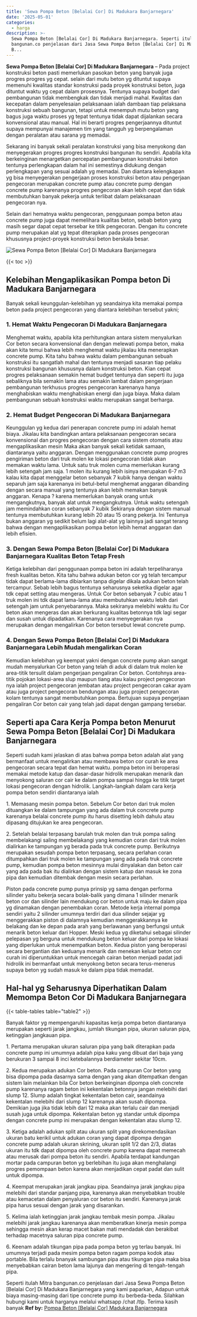 ```yaml
---
title: 'Sewa Pompa Beton [Belalai Cor] Di Madukara Banjarnegara'
date: '2025-05-01'
categories:
  - harga
description: >-
  Sewa Pompa Beton [Belalai Cor] Di Madukara Banjarnegara. Seperti itulah Mitra
  bangunan.co penjelasan dari Jasa Sewa Pompa Beton [Belalai Cor] Di Madukara
  B...
---
```


**Sewa Pompa Beton \[Belalai Cor\] Di Madukara Banjarnegara** – Pada project konstruksi beton pasti memerlukan pasokan beton yang banyak juga progres progres yg cepat. selain dari mutu beton yg dituntut supaya memenuhi kwalitas standar konstruksi pada proyek konstruksi beton, juga dituntut waktu yg cepat dalam prosesnya. Tentunya supaya budget dari pembangunan tidak membengkak dan tidak menjadi mahal. Kwalitas dan kecepatan dalam penyelesaian pelaksanaan ialah dambaan tiap pelaksana konstruksi sebuah bangunan, tetapi untuk menempuh mutu beton yang bagus juga waktu proses yg tepat tentunya tidak dapat dijalankan secara konvensional atau manual. Hal ini berarti progres pengerjaannya dituntut supaya mempunyai manajemen tim yang tangguh yg berpengalaman dengan peralatan atau sarana yg memadai.

Sekarang ini banyak sekali peralatan konstruksi yang bisa menyokong dan menyegerakan progres progres konstruksi bangunan itu sendiri. Apabila kita berkeinginan menargetkan percepatan pembangunan konstruksi beton tentunya perlengkapan dalam hal ini semestinya didukung dengan perlengkapan yang sesuai adalah yg memadai. Dan diantara kelengkapan yg bisa menyegerakan pengerjaan proses konstruksi beton atau pengerjaan pengecoran merupakan concrete pump atau concrete pump dengan concrete pump karenanya progres pengecoran akan lebih cepat dan tidak membutuhkan banyak pekerja untuk terlibat dalam pelaksanaan pengecoran nya.

Selain dari hematnya waktu pengecoran, penggunaan pompa beton atau concrete pump juga dapat memelihara kualitas beton, sebab beton yang masih segar dapat cepat tersebar ke titik pengecoran. Dengan itu concrete pump merupakan alat yg tepat diterapkan pada proses pengecoran khususnya project-proyek konstruksi beton berskala besar.

![Sewa Pompa Beton [Belalai Cor] Di Madukara Banjarnegara](/images/sewa-concrete-pump-03.png)

{{< toc >}}

## Kelebihan Mengaplikasikan Pompa beton Di Madukara Banjarnegara

Banyak sekali keunggulan-kelebihan yg seandainya kita memakai pompa beton pada project pengecoran yang diantara kelebihan tersebut yakni;

### 1\. Hemat Waktu Pengecoran Di Madukara Banjarnegara

Menghemat waktu, apabila kita perhitungkan antara sistem menyalurkan Cor beton secara konvensional dan dengan melewati pompa beton, maka akan kita temui bahwa lebih menghemat waktu jikalau kita menerapkan concrete pump. Kita tahu bahwa waktu dalam pembangunan sebuah konstruksi itu sangatlah mahal dan tentunya menjadi sasaran tiap pelaku konstruksi bangunan khususnya dalam konstruksi beton. Kian cepat progres pelaksanaan semakin hemat budget tentunya dan seperti itu juga sebaliknya bila semakin lama atau semakin lambat dalam pengerjaan pembangunan terkhusus progres pengecoran karenanya hanya menghabiskan waktu menghabiskan energi dan juga biaya. Maka dalam pembangunan sebuah konstruksi waktu merupakan sangat berharga.

### 2\. Hemat Budget Pengecoran Di Madukara Banjarnegara

Keunggulan yg kedua dari penerapan concrete pump ini adalah hemat biaya. Jikalau kita bandingkan antara pelaksanaan pengecoran secara konvensional dan progres pengecoran dengan cara sistem otomatis atau mengaplikasikan mesin Maka akan banyak sekali ketidak samaan, diantaranya yaitu anggaran. Dengan menggunakan concrete pump progres pengiriman beton dari truk molen ke lokasi pengecoran tidak akan memakan waktu lama. Untuk satu truk molen cuma memerlukan kurang lebih setengah jam saja. 1 molen itu kurang lebih isinya merupakan 6-7 m3 kalau kita dapat menggelar beton sebanyak 7 kubik hanya dengan waktu separuh jam saja karenanya ini betul-betul menghemat anggaran dibanding dengan secara manual yang tentunya akan lebih memakan banyak anggaran. Kenapa ? karena memerlukan banyak orang untuk mengangkutnya, banyak alat untuk mengangkutnya. Untuk waktu setengah jam memindahkan coran sebanyak 7 kubik Sekiranya dengan sistem manual tentunya membutuhkan kurang lebih 20 atau 15 orang pekerja. Ini Tentunya bukan anggaran yg sedikit belum lagi alat-alat yg lainnya jadi sangat terang bahwa dengan mengaplikasikan pompa beton lebih hemat anggaran dan lebih efisien.

### 3\. Dengan Sewa Pompa Beton \[Belalai Cor\] Di Madukara Banjarnegara Kualitas Beton Tetap Fresh

Ketiga kelebihan dari penggunaan pompa beton ini adalah terpeliharanya fresh kualitas beton. Kita tahu bahwa adukan beton cor yg telah tercampur tidak dapat berlama-lama dibiarkan tanpa digelar dikala adukan beton telah tercampur. Sebab lebih bagus tentunya seharusnya seketika digelar agar tdk cepat setting atau mengeras. Untuk Cor beton sebanyak 7 cubic atau 1 truk molen ini tdk dapat lama-lama atau membutuhkan waktu lebih dari setengah jam untuk penyebarannya. Maka sekiranya melebihi waktu itu Cor beton akan mengeras dan akan berkurang kualitas betonnya tdk lagi segar dan susah untuk dipadatkan. Karenanya cara menyegerakan nya merupakan dengan mengalirkan Cor beton tersebut lewat concrete pump.

### 4\. Dengan Sewa Pompa Beton \[Belalai Cor\] Di Madukara Banjarnegara Lebih Mudah mengalirkan Coran

Kemudian kelebihan yg keempat yakni dengan concrete pump akan sangat mudah menyalurkan Cor beton yang telah di aduk di dalam truk molen ke area-titik tersulit dalam pengerjaan pengaliran Cor beton. Contohnya area-titik pojokan lokasi-area slup maupun tiang atau kalau project pengecoran nya ialah project pengecoran jembatan atau project pengecoran cakar ayam atau juga project pengecoran bendungan atau juga project pengecoran kolam tentunya sangat membutuhkan pompa. Bertujuan supaya pengerjaan pengaliran Cor beton cair yang telah jadi dapat dengan gampang tersebar.

## Seperti apa Cara Kerja Pompa beton Menurut Sewa Pompa Beton \[Belalai Cor\] Di Madukara Banjarnegara

Seperti sudah kami jelaskan di atas bahwa pompa beton adalah alat yang bermanfaat untuk mengalirkan atau membawa beton cor curah ke area pengecoran secara tepat dan hemat waktu. pompa beton ini beroperasi memakai metode katup dan dasar-dasar hidrolik merupakan menarik dan menyokong saluran cor cair ke dalam pompa sampai hingga ke titik target lokasi pengecoran dengan hidrolik. Langkah-langkah dalam cara kerja pompa beton sendiri diantaranya ialah

1\. Memasang mesin pompa beton. Sebelum Cor beton dari truk molen dituangkan ke dalam tampungan yang ada dalam truk concrete pump karenanya belalai concrete pump itu harus disetting lebih dahulu atau dipasang ditujukan ke area pengecoran.

2\. Setelah belalai terpasang barulah truk molen dan truk pompa saling membelakangi saling membelakangi yang kemudian coran dari truk molen dialirkan ke tampungan yg berada pada truk concrete pump. Berikutnya merupakan sesudah pompa beton terpasang, secara perlahan coran ditumpahkan dari truk molen ke tampungan yang ada pada truk concrete pump, kemudian pompa beton mesinnya mulai dinyalakan dan beton cair yang ada pada bak itu dialirkan dengan sistem katup dan masuk ke zona pipa dan kemudian ditembak dengan mesin secara perlahan.

Piston pada concrete pump punya prinsip yg sama dengan performa silinder yaitu bekerja secara bolak-balik yang dimana 1 silinder menarik beton cor dan silinder lain mendukung cor beton untuk maju ke dalam pipa yg dinamakan dengan penembakan coran. Metode kerja internal pompa sendiri yaitu 2 silinder umumnya terdiri dari dua silinder sejajar yg menggerakkan piston di dalamnya kemudian menggerakkannya ke belakang dan ke depan pada arah yang berlawanan yang berfungsi untuk menarik beton keluar dari Hopper. Meski kedua yg diketahui sebagai silinder pelepasan yg berguna untuk mendukung beton keluar dari pompa ke lokasi yang diperlukan untuk menempatkan beton. Kedua piston yang beroperasi secara bergantian dan keduanya menarik dan menekan keluar beton cor curah ini diperuntukkan untuk mencegah cairan beton menjadi padat jadi hidrolik ini bermanfaat untuk menyokong beton secara terus-menerus supaya beton yg sudah masuk ke dalam pipa tidak memadat.

## Hal-hal yg Seharusnya Diperhatikan Dalam Memompa Beton Cor Di Madukara Banjarnegara

{{< table-tables table="table2" >}}

Banyak faktor yg mempengaruhi kapasitas kerja pompa beton diantaranya merupakan seperti jarak jangkau, jumlah tikungan pipa, ukuran saluran pipa, ketinggian jangkauan pipa.

1\. Pertama merupakan ukuran saluran pipa yang baik diterapkan pada concrete pump ini umumnya adalah pipa kaku yang dibuat dari baja yang berukuran 3 sampai 8 inci ketebalannya berdiameter sekitar 10cm.

2\. Kedua merupakan adukan Cor beton. Pada campuran Cor beton yang bisa dipompa pada dasarnya sama dengan yang akan ditempatkan dengan sistem lain melainkan bila Cor beton berkeinginan dipompa oleh concrete pump karenanya ragam beton ini kekentalan betonnya jangan melebihi dari slump 12. Slump adalah tingkat kekentalan beton cair, seandainya kekentalan melebihi dari slump 12 karenanya akan susah dipompa. Demikian juga jika tidak lebih dari 12 maka akan terlalu cair dan menjadi susah juga untuk dipompa. Kekentalan beton yg standar untuk dipompa dengan concrete pump ini merupakan dengan kekentalan atau slump 12.

3\. Ketiga adalah adukan split atau ukuran split yang direkomendasikan ukuran batu kerikil untuk adukan coran yang dapat dipompa dengan concrete pump adalah ukuran skrining, ukuran split 1/2 dan 2/3, diatas ukuran itu tdk dapat dipompa oleh concrete pump karena dapat memecah atau merusak dari pompa beton itu sendiri. Apabila terdapat kandungan mortar pada campuran beton yg berlebihan itu juga akan menghalangi progres pemompaan beton karena akan menjadikan cepat padat dan sulit untuk dipompa.

4\. Keempat merupakan jarak jangkau pipa. Seandainya jarak jangkau pipa melebihi dari standar panjang pipa, karenanya akan menyebabkan trouble atau kemacetan dalam penyaluran cor beton itu sendiri. Karenanya jarak pipa harus sesuai dengan jarak yang disarankan.

5\. Kelima ialah ketinggian jarak jangkau tembak mesin pompa. Jikalau melebihi jarak jangkau karenanya akan memberatkan kinerja mesin pompa sehingga mesin akan kerap macet bakan mati mendadak dan berakibat terhadap macetnya saluran pipa concrete pump.

6\. Keenam adalah tikungan pipa pada pompa beton yg terlau banyak. Ini umumnya terjadi pada mesim pompa beton ragam pompa kodok atau portable. Bila terlalu bnanyak sambungan pipa atau tikungan pipa maka bisa menyebabkan cairan beton lama lajunya dan mengering di tengah-tengah pipa.

Seperti itulah Mitra bangunan.co penjelasan dari Jasa Sewa Pompa Beton \[Belalai Cor\] Di Madukara Banjarnegara yang kami paparkan, Adapun untuk biaya masing-masing dari tipe concrete pump itu berbeda-beda. Silahkan hubungi kami untuk harganya melalui whatsapp /chat /tlp. Terima kasih banyak
**Ref by:** [Pompa Beton [Belalai Cor] Madukara Banjarnegara](https://id.wikipedia.org/wiki/Pompa)

